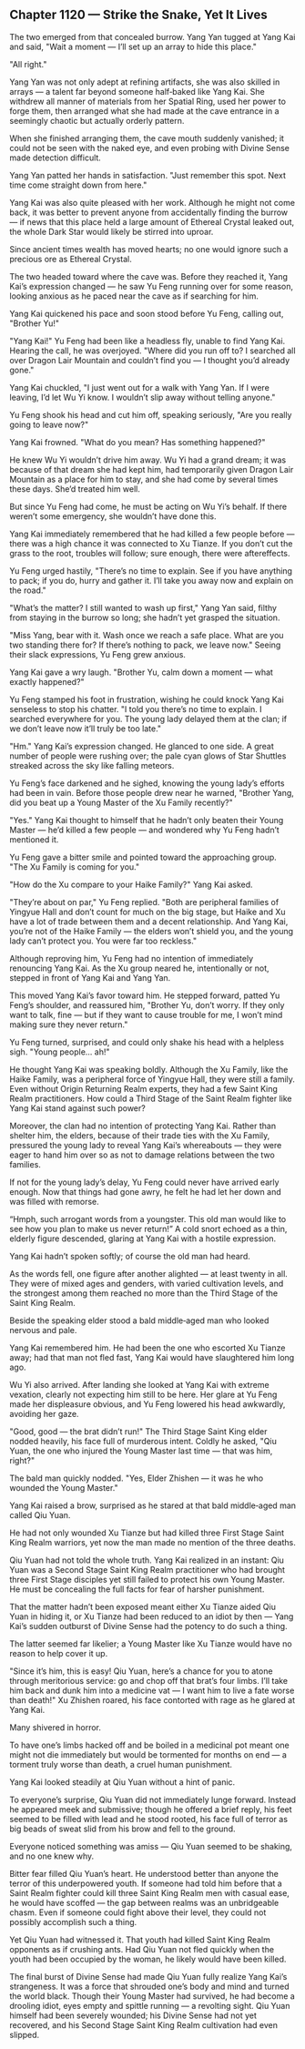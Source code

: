 ## Chapter 1120 — Strike the Snake, Yet It Lives

The two emerged from that concealed burrow. Yang Yan tugged at Yang Kai and said, "Wait a moment — I’ll set up an array to hide this place."

"All right."

Yang Yan was not only adept at refining artifacts, she was also skilled in arrays — a talent far beyond someone half‑baked like Yang Kai. She withdrew all manner of materials from her Spatial Ring, used her power to forge them, then arranged what she had made at the cave entrance in a seemingly chaotic but actually orderly pattern.

When she finished arranging them, the cave mouth suddenly vanished; it could not be seen with the naked eye, and even probing with Divine Sense made detection difficult.

Yang Yan patted her hands in satisfaction. "Just remember this spot. Next time come straight down from here."

Yang Kai was also quite pleased with her work. Although he might not come back, it was better to prevent anyone from accidentally finding the burrow — if news that this place held a large amount of Ethereal Crystal leaked out, the whole Dark Star would likely be stirred into uproar.

Since ancient times wealth has moved hearts; no one would ignore such a precious ore as Ethereal Crystal.

The two headed toward where the cave was. Before they reached it, Yang Kai’s expression changed — he saw Yu Feng running over for some reason, looking anxious as he paced near the cave as if searching for him.

Yang Kai quickened his pace and soon stood before Yu Feng, calling out, "Brother Yu!"

"Yang Kai!" Yu Feng had been like a headless fly, unable to find Yang Kai. Hearing the call, he was overjoyed. "Where did you run off to? I searched all over Dragon Lair Mountain and couldn’t find you — I thought you’d already gone."

Yang Kai chuckled, "I just went out for a walk with Yang Yan. If I were leaving, I’d let Wu Yi know. I wouldn’t slip away without telling anyone."

Yu Feng shook his head and cut him off, speaking seriously, "Are you really going to leave now?"

Yang Kai frowned. "What do you mean? Has something happened?"

He knew Wu Yi wouldn’t drive him away. Wu Yi had a grand dream; it was because of that dream she had kept him, had temporarily given Dragon Lair Mountain as a place for him to stay, and she had come by several times these days. She’d treated him well.

But since Yu Feng had come, he must be acting on Wu Yi’s behalf. If there weren’t some emergency, she wouldn’t have done this.

Yang Kai immediately remembered that he had killed a few people before — there was a high chance it was connected to Xu Tianze. If you don’t cut the grass to the root, troubles will follow; sure enough, there were aftereffects.

Yu Feng urged hastily, "There’s no time to explain. See if you have anything to pack; if you do, hurry and gather it. I’ll take you away now and explain on the road."

"What’s the matter? I still wanted to wash up first," Yang Yan said, filthy from staying in the burrow so long; she hadn’t yet grasped the situation.

"Miss Yang, bear with it. Wash once we reach a safe place. What are you two standing there for? If there’s nothing to pack, we leave now." Seeing their slack expressions, Yu Feng grew anxious.

Yang Kai gave a wry laugh. "Brother Yu, calm down a moment — what exactly happened?"

Yu Feng stamped his foot in frustration, wishing he could knock Yang Kai senseless to stop his chatter. "I told you there’s no time to explain. I searched everywhere for you. The young lady delayed them at the clan; if we don’t leave now it’ll truly be too late."

"Hm." Yang Kai’s expression changed. He glanced to one side. A great number of people were rushing over; the pale cyan glows of Star Shuttles streaked across the sky like falling meteors.

Yu Feng’s face darkened and he sighed, knowing the young lady’s efforts had been in vain. Before those people drew near he warned, "Brother Yang, did you beat up a Young Master of the Xu Family recently?"

"Yes." Yang Kai thought to himself that he hadn’t only beaten their Young Master — he’d killed a few people — and wondered why Yu Feng hadn’t mentioned it.

Yu Feng gave a bitter smile and pointed toward the approaching group. "The Xu Family is coming for you."

"How do the Xu compare to your Haike Family?" Yang Kai asked.

"They’re about on par," Yu Feng replied. "Both are peripheral families of Yingyue Hall and don’t count for much on the big stage, but Haike and Xu have a lot of trade between them and a decent relationship. And Yang Kai, you’re not of the Haike Family — the elders won’t shield you, and the young lady can’t protect you. You were far too reckless."

Although reproving him, Yu Feng had no intention of immediately renouncing Yang Kai. As the Xu group neared he, intentionally or not, stepped in front of Yang Kai and Yang Yan.

This moved Yang Kai’s favor toward him. He stepped forward, patted Yu Feng’s shoulder, and reassured him, "Brother Yu, don’t worry. If they only want to talk, fine — but if they want to cause trouble for me, I won’t mind making sure they never return."

Yu Feng turned, surprised, and could only shake his head with a helpless sigh. "Young people… ah!"

He thought Yang Kai was speaking boldly. Although the Xu Family, like the Haike Family, was a peripheral force of Yingyue Hall, they were still a family. Even without Origin Returning Realm experts, they had a few Saint King Realm practitioners. How could a Third Stage of the Saint Realm fighter like Yang Kai stand against such power?

Moreover, the clan had no intention of protecting Yang Kai. Rather than shelter him, the elders, because of their trade ties with the Xu Family, pressured the young lady to reveal Yang Kai’s whereabouts — they were eager to hand him over so as not to damage relations between the two families.

If not for the young lady’s delay, Yu Feng could never have arrived early enough. Now that things had gone awry, he felt he had let her down and was filled with remorse.

“Hmph, such arrogant words from a youngster. This old man would like to see how you plan to make us never return!” A cold snort echoed as a thin, elderly figure descended, glaring at Yang Kai with a hostile expression.

Yang Kai hadn’t spoken softly; of course the old man had heard.

As the words fell, one figure after another alighted — at least twenty in all. They were of mixed ages and genders, with varied cultivation levels, and the strongest among them reached no more than the Third Stage of the Saint King Realm.

Beside the speaking elder stood a bald middle‑aged man who looked nervous and pale.

Yang Kai remembered him. He had been the one who escorted Xu Tianze away; had that man not fled fast, Yang Kai would have slaughtered him long ago.

Wu Yi also arrived. After landing she looked at Yang Kai with extreme vexation, clearly not expecting him still to be here. Her glare at Yu Feng made her displeasure obvious, and Yu Feng lowered his head awkwardly, avoiding her gaze.

"Good, good — the brat didn’t run!" The Third Stage Saint King elder nodded heavily, his face full of murderous intent. Coldly he asked, "Qiu Yuan, the one who injured the Young Master last time — that was him, right?"

The bald man quickly nodded. "Yes, Elder Zhishen — it was he who wounded the Young Master."

Yang Kai raised a brow, surprised as he stared at that bald middle‑aged man called Qiu Yuan.

He had not only wounded Xu Tianze but had killed three First Stage Saint King Realm warriors, yet now the man made no mention of the three deaths.

Qiu Yuan had not told the whole truth. Yang Kai realized in an instant: Qiu Yuan was a Second Stage Saint King Realm practitioner who had brought three First Stage disciples yet still failed to protect his own Young Master. He must be concealing the full facts for fear of harsher punishment.

That the matter hadn’t been exposed meant either Xu Tianze aided Qiu Yuan in hiding it, or Xu Tianze had been reduced to an idiot by then — Yang Kai’s sudden outburst of Divine Sense had the potency to do such a thing.

The latter seemed far likelier; a Young Master like Xu Tianze would have no reason to help cover it up.

"Since it’s him, this is easy! Qiu Yuan, here’s a chance for you to atone through meritorious service: go and chop off that brat’s four limbs. I’ll take him back and dunk him into a medicine vat — I want him to live a fate worse than death!" Xu Zhishen roared, his face contorted with rage as he glared at Yang Kai.

Many shivered in horror.

To have one’s limbs hacked off and be boiled in a medicinal pot meant one might not die immediately but would be tormented for months on end — a torment truly worse than death, a cruel human punishment.

Yang Kai looked steadily at Qiu Yuan without a hint of panic.

To everyone’s surprise, Qiu Yuan did not immediately lunge forward. Instead he appeared meek and submissive; though he offered a brief reply, his feet seemed to be filled with lead and he stood rooted, his face full of terror as big beads of sweat slid from his brow and fell to the ground.

Everyone noticed something was amiss — Qiu Yuan seemed to be shaking, and no one knew why.

Bitter fear filled Qiu Yuan’s heart. He understood better than anyone the terror of this underpowered youth. If someone had told him before that a Saint Realm fighter could kill three Saint King Realm men with casual ease, he would have scoffed — the gap between realms was an unbridgeable chasm. Even if someone could fight above their level, they could not possibly accomplish such a thing.

Yet Qiu Yuan had witnessed it. That youth had killed Saint King Realm opponents as if crushing ants. Had Qiu Yuan not fled quickly when the youth had been occupied by the woman, he likely would have been killed.

The final burst of Divine Sense had made Qiu Yuan fully realize Yang Kai’s strangeness. It was a force that shrouded one’s body and mind and turned the world black. Though their Young Master had survived, he had become a drooling idiot, eyes empty and spittle running — a revolting sight. Qiu Yuan himself had been severely wounded; his Divine Sense had not yet recovered, and his Second Stage Saint King Realm cultivation had even slipped.